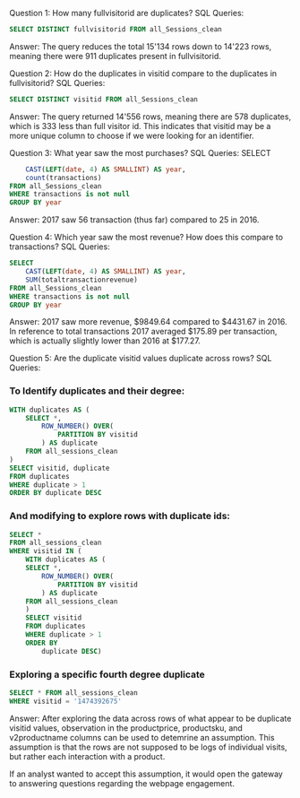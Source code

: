 Question 1: 
How many fullvisitorid are duplicates?
SQL Queries:
```SQL
SELECT DISTINCT fullvisitorid FROM all_Sessions_clean
```
Answer: 
The query reduces the total 15'134 rows down to 14'223 rows, meaning there were 911 duplicates present in fullvisitorid.

Question 2: 
How do the duplicates in visitid compare to the duplicates in fullvisitorid?
SQL Queries:
```SQL
SELECT DISTINCT visitid FROM all_Sessions_clean
```
Answer:
The query returned 14'556 rows, meaning there are 578 duplicates, which is 333 less than full visitor id. This indicates that visitid may be a more unique column to choose if we were looking for an identifier.


Question 3: 
What year saw the most purchases?
SQL Queries:
SELECT 
```SQL
	CAST(LEFT(date, 4) AS SMALLINT) AS year,
	count(transactions)
FROM all_Sessions_clean
WHERE transactions is not null
GROUP BY year
```
Answer:
2017 saw 56 transaction (thus far) compared to 25 in 2016.

Question 4: 
Which year saw the most revenue? How does this compare to transactions?
SQL Queries:
```SQL
SELECT 
	CAST(LEFT(date, 4) AS SMALLINT) AS year,
	SUM(totaltransactionrevenue)
FROM all_Sessions_clean
WHERE transactions is not null
GROUP BY year
```
Answer:
2017 saw more revenue, $9849.64 compared to $4431.67 in 2016. In reference to total transactions 2017 averaged $175.89 per transaction, which is actually slightly lower than 2016 at $177.27.


Question 5: 
Are the duplicate visitid values duplicate across rows?
SQL Queries:
### To Identify duplicates and their degree:
```SQL
WITH duplicates AS (
	SELECT *,
		ROW_NUMBER() OVER(
			PARTITION BY visitid
		) AS duplicate
	FROM all_sessions_clean
)
SELECT visitid, duplicate
FROM duplicates
WHERE duplicate > 1
ORDER BY duplicate DESC
```
### And modifying to explore rows with duplicate ids:
```SQL
SELECT *
FROM all_sessions_clean
WHERE visitid IN (
	WITH duplicates AS (
	SELECT *,
		ROW_NUMBER() OVER(
			PARTITION BY visitid
		) AS duplicate
	FROM all_sessions_clean
	)
	SELECT visitid
	FROM duplicates
	WHERE duplicate > 1
	ORDER BY
		duplicate DESC)
```
### Exploring a specific fourth degree duplicate
```SQL
SELECT * FROM all_sessions_clean
WHERE visitid = '1474392675'
```
Answer:
After exploring the data across rows of what appear to be duplicate visitid values, observation in the productprice, productsku, and v2productname columns can be used to detemrine an assumption. This assumption is that the rows are not supposed to be logs of individual visits, but rather each interaction with a product. 

If an analyst wanted to accept this assumption, it would open the gateway to answering questions regarding the webpage engagement.
